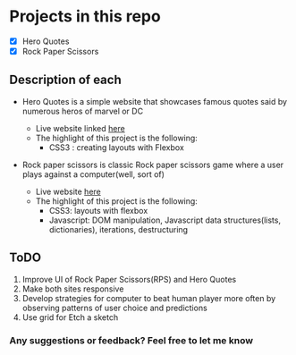 # Projects in this repo

- [x] Hero Quotes
- [x] Rock Paper Scissors

## Description of each

- Hero Quotes is a simple website that showcases famous quotes said by numerous heros of marvel or DC
    - Live website linked [here](https://hero505.netlify.app/)
    - The highlight of this project is the following:
        - CSS3 : creating layouts with Flexbox

- Rock paper scissors is classic Rock paper scissors game where a user plays against a computer(well, sort of)
    - Live website [here](https://rock-paper505.netlify.app/)
    - The highlight of this project is the following:
        - CSS3: layouts with flexbox
        - Javascript: DOM manipulation, Javascript data structures(lists, dictionaries), iterations, destructuring

## ToDO

1. Improve UI of Rock Paper Scissors(RPS) and Hero Quotes
2. Make both sites responsive
3. Develop strategies for computer to beat human player more often by observing patterns of user choice and predictions
4. Use grid for Etch a sketch

### Any suggestions or feedback? Feel free to let me know